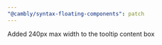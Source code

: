 ```yaml
---
"@cambly/syntax-floating-components": patch
---
```


Added 240px max width to the tooltip content box
